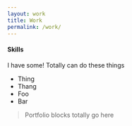 ```yaml
---
layout: work
title: Work
permalink: /work/
---
```



#### Skills
I have some! Totally can do these things

* Thing
* Thang
* Foo
* Bar


> Portfolio blocks totally go here

